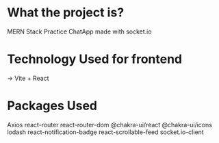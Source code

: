 # What the project is?

MERN Stack Practice ChatApp made with socket.io

# Technology Used for frontend

-> Vite + React

# Packages Used

Axios
react-router
react-router-dom
@chakra-ui/react
@chakra-ui/icons
lodash
react-notification-badge
react-scrollable-feed
socket.io-client